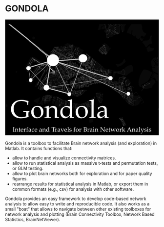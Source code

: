 # GONDOLA

![alt text](/Logo/GondolaLogo.png)

Gondola is a toolbox to facilitate Brain network analysis (and exploration) in Matlab.
It contains functions that:

- allow to handle and visualize connectivity matrices.
- allow to run statistical analysis as massive t-tests and permutation tests, or GLM testing.
- allow to plot brain networks both for exploration and for paper quality figures.
- rearrange results for statistical analysis in Matlab, or export them in common formats (e.g., csv) for analysis with other software.
 
Gondola provides an easy framework to develop code-based network analysis to allow easy to write and reproducible code. It also works as a small "boat" that allows to navigate between other existing toolboxes for network analysis and plotting (Brain Connectivity Toolbox, Network Based Statistics, BrainNetViewer).


